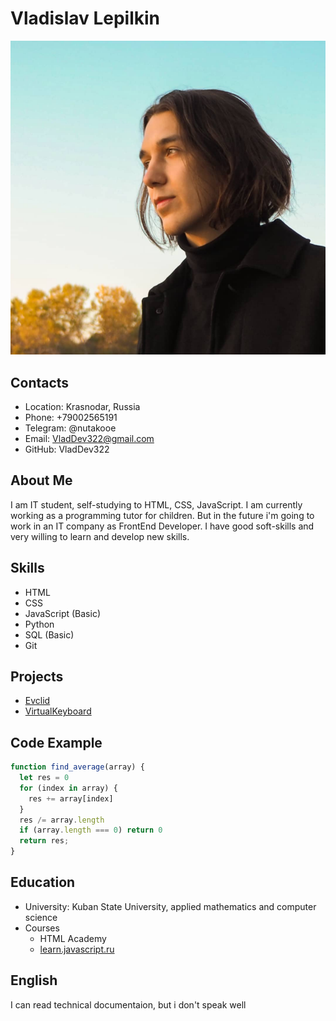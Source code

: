 # Vladislav Lepilkin
![photo](photo.png)
## Contacts
* Location: Krasnodar, Russia
* Phone: +79002565191
* Telegram: @nutakooe
* Email: VladDev322@gmail.com
* GitHub: VladDev322

## About Me
I am IT student, self-studying to HTML, CSS, JavaScript. I am currently working as a programming tutor for children. But in the future i'm going to work in an IT company as FrontEnd Developer.
I have good soft-skills and very willing to learn and develop new skills.

## Skills
* HTML
* CSS
* JavaScript (Basic)
* Python
* SQL (Basic)
* Git

## Projects
* [Evclid](https://vladdev322.github.io/Evclid/)
* [VirtualKeyboard](https://vladdev322.github.io/virtual-keyboard/)

## Code Example
```javascript
function find_average(array) {
  let res = 0
  for (index in array) {
    res += array[index]
  }
  res /= array.length
  if (array.length === 0) return 0
  return res;
}
```

## Education 
* University: Kuban State University, applied mathematics and computer science
* Courses 
  * HTML Academy
  * [learn.javascript.ru](https://learn.javascript.ru/)

## English
I can read technical documentaion, but i don't speak well